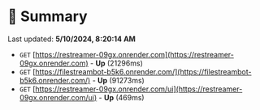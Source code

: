 # 📖 Summary
Last updated: **5/10/2024, 8:20:14 AM**

- `GET` [https://restreamer-09gx.onrender.com](https://restreamer-09gx.onrender.com) - **Up** (21296ms)
- `GET` [https://filestreambot-b5k6.onrender.com/](https://filestreambot-b5k6.onrender.com/) - **Up** (91273ms)
- `GET` [https://restreamer-09gx.onrender.com/ui](https://restreamer-09gx.onrender.com/ui) - **Up** (469ms)
